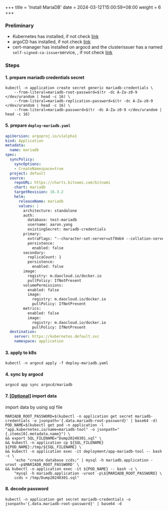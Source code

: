 +++
title = 'Install MariaDB'
date = 2024-03-12T15:00:59+08:00
weight = 6
+++

### Preliminary
- Kubernetes has installed, if not check [link](kubernetes/command/install/index.html)
- argoCD has installed, if not check [link](kubernetes/argo/argo-cd/argocd/index.html)
- cert-manager has installed on argocd and the clusterissuer has a named `self-signed-ca-issuer`service, , if not check [link](kubernetes/argo/argo-cd/software/cert_manager/index.html)

### Steps
#### 1. prepare mariadb credentials secret
```shell
kubectl -n application create secret generic mariadb-credentials \
    --from-literal=mariadb-root-password=$(tr -dc A-Za-z0-9 </dev/urandom | head -c 16) \
    --from-literal=mariadb-replication-password=$(tr -dc A-Za-z0-9 </dev/urandom | head -c 16) \
    --from-literal=mariadb-password=$(tr -dc A-Za-z0-9 </dev/urandom | head -c 16)
```

#### 5. prepare `deploy-mariadb.yaml`
```yaml
apiVersion: argoproj.io/v1alpha1
kind: Application
metadata:
  name: mariadb
spec:
  syncPolicy:
    syncOptions:
    - CreateNamespace=true
  project: default
  source:
    repoURL: https://charts.bitnami.com/bitnami
    chart: mariadb
    targetRevision: 16.3.2
    helm:
      releaseName: mariadb
      values: |
        architecture: standalone
        auth:
          database: test-mariadb
          username: aaron.yang
          existingSecret: mariadb-credentials
        primary:
          extraFlags: "--character-set-server=utf8mb4 --collation-server=utf8mb4_bin"
          persistence:
            enabled: false
        secondary:
          replicaCount: 1
          persistence:
            enabled: false
        image:
          registry: m.daocloud.io/docker.io
          pullPolicy: IfNotPresent
        volumePermissions:
          enabled: false
          image:
            registry: m.daocloud.io/docker.io
            pullPolicy: IfNotPresent
        metrics:
          enabled: false
          image:
            registry: m.daocloud.io/docker.io
            pullPolicy: IfNotPresent
  destination:
    server: https://kubernetes.default.svc
    namespace: application
```


#### 3. apply to k8s
```shell
kubectl -n argocd apply -f deploy-mariadb.yaml
```

#### 4. sync by argocd
```shell
argocd app sync argocd/mariadb
```


#### 7. [[Optional]]() import data
import data by using sql file
```shell
MARIADB_ROOT_PASSWORD=$(kubectl -n application get secret mariadb-credentials -o jsonpath='{.data.mariadb-root-password}' | base64 -d)
POD_NAME=$(kubectl get pod -n application -l "app.kubernetes.io/name=mariadb-tool" -o jsonpath="{.items[0].metadata.name}") \
&& export SQL_FILENAME="Dump20240301.sql" \
&& kubectl -n application cp ${SQL_FILENAME} ${POD_NAME}:/tmp/${SQL_FILENAME} \
&& kubectl -n application exec -it deployment/app-mariadb-tool -- bash -c \
    'echo "create database ccds;" | mysql -h mariadb.application -uroot -p$MARIADB_ROOT_PASSWORD' \
&& kubectl -n application exec -it ${POD_NAME} -- bash -c \
    "mysql -h mariadb.application -uroot -p\${MARIADB_ROOT_PASSWORD} \
    ccds < /tmp/Dump20240301.sql"
```

#### 8. decode password
```shell
kubectl -n application get secret mariadb-credentials -o jsonpath='{.data.mariadb-root-password}' | base64 -d
```